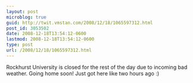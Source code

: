 ```yaml
---
layout: post
microblog: true
guid: http://twit.vmstan.com/2008/12/18/1065597312.html
post_id: 3053502
date: 2008-12-18T13:54:12-0600
lastmod: 2008-12-18T13:54:12-0600
type: post
url: /2008/12/18/1065597312.html
---
```

Rockhurst University is closed for the rest of the day due to incoming bad weather. Going home soon! Just got here like two hours ago :)

